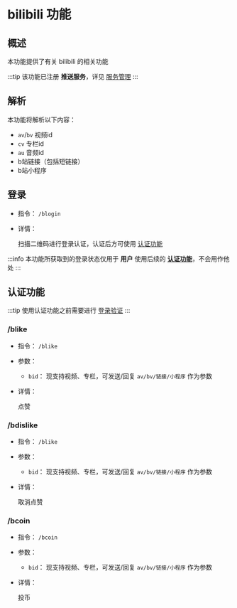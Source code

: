 # bilibili 功能

## 概述

本功能提供了有关 bilibili 的相关功能

:::tip
该功能已注册 **推送服务**，详见 [服务管理](../admin/task_manager.md)
:::

## 解析

本功能将解析以下内容：

- `av`/`bv` 视频id
- `cv` 专栏id
- `au` 音频id
- b站链接（包括短链接）
- b站小程序

## 登录

- 指令： `/blogin`

- 详情：

  扫描二维码进行登录认证，认证后方可使用 [认证功能](#认证功能)

:::info
本功能所获取到的登录状态仅用于 **用户** 使用后续的 [**认证功能**](#认证功能)，不会用作他处
:::

## 认证功能

:::tip
使用认证功能之前需要进行 [登录验证](#登录)
:::

### /blike

- 指令： `/blike`

- 参数：

  - `bid`： 现支持视频、专栏，可发送/回复 `av/bv/链接/小程序` 作为参数

- 详情：

  点赞

### /bdislike

- 指令： `/blike`

- 参数：

  - `bid`： 现支持视频、专栏，可发送/回复 `av/bv/链接/小程序` 作为参数

- 详情：

  取消点赞

### /bcoin

- 指令： `/bcoin`

- 参数：

  - `bid`： 现支持视频、专栏，可发送/回复 `av/bv/链接/小程序` 作为参数

- 详情：

  投币
